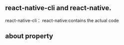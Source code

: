  ## react-native-cli and react-native.

react-native-cli：
react-native:contains the actual code



## about property
